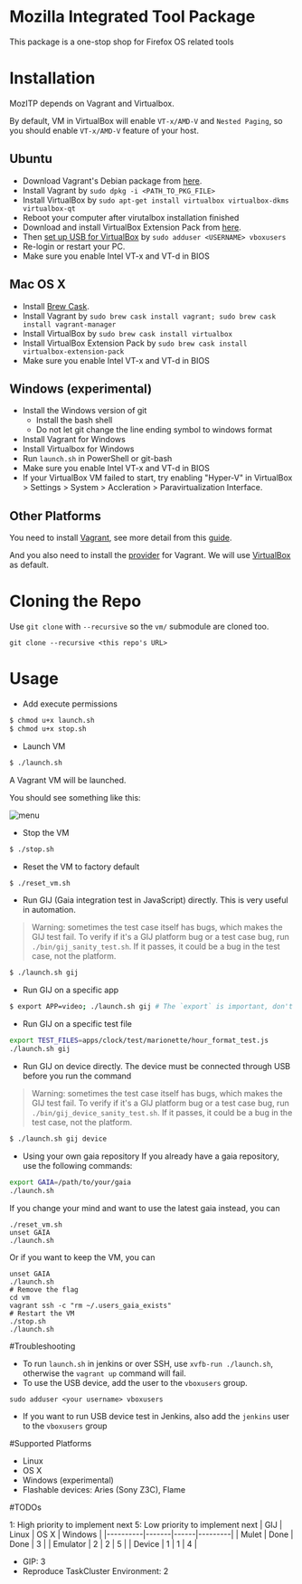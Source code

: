 Mozilla Integrated Tool Package
===============================

This package is a one-stop shop for Firefox OS related tools

# Installation 
MozITP depends on Vagrant and Virtualbox.

By default, VM in VirtualBox will enable `VT-x/AMD-V` and `Nested Paging`, so you should enable `VT-x/AMD-V` feature of your host.

## Ubuntu

* Download Vagrant's Debian package from [here](http://www.vagrantup.com/downloads).
* Install Vagrant by `sudo dpkg -i <PATH_TO_PKG_FILE>`
* Install VirtualBox by `sudo apt-get install virtualbox virtualbox-dkms virtualbox-qt`
* Reboot your computer after virutalbox installation finished
* Download and install VirtualBox Extension Pack from [here](https://www.virtualbox.org/wiki/Downloads).
* Then [set up USB for VirtualBox](https://help.ubuntu.com/community/VirtualBox/USB) by `sudo adduser <USERNAME> vboxusers`
* Re-login or restart your PC.
* Make sure you enable Intel VT-x and VT-d in BIOS

## Mac OS X

* Install [Brew Cask](http://caskroom.io/).
* Install Vagrant by `sudo brew cask install vagrant; sudo brew cask install vagrant-manager`
* Install VirtualBox by `sudo brew cask install virtualbox`
* Install VirtualBox Extension Pack by `sudo brew cask install virtualbox-extension-pack`
* Make sure you enable Intel VT-x and VT-d in BIOS

## Windows (experimental) 
* Install the Windows version of git
   * Install the bash shell
   * Do not let git change the line ending symbol to windows format
* Install Vagrant for Windows
* Install Virtualbox for Windows
* Run `launch.sh` in PowerShell or git-bash
* Make sure you enable Intel VT-x and VT-d in BIOS
* If your VirtualBox VM failed to start, try enabling "Hyper-V" in VirtualBox > Settings > System > Accleration > Paravirtualization Interface.

## Other Platforms
You need to install [Vagrant](https://docs.vagrantup.com/v2/installation/index.html), see more detail from this [guide](https://docs.vagrantup.com/v2/installation/index.html).

And you also need to install the [provider](https://docs.vagrantup.com/v2/providers/index.html) for Vagrant. We will use [VirtualBox](http://www.virtualbox.org/) as default.


# Cloning the Repo
Use `git clone` with ``--recursive`` so the `vm/` submodule are cloned too.
```
git clone --recursive <this repo's URL>
```

# Usage

* Add execute permissions

```bash
$ chmod u+x launch.sh
$ chmod u+x stop.sh
```

* Launch VM

```bash
$ ./launch.sh
```

A Vagrant VM will be launched.

You should see something like this:

![menu](https://raw.githubusercontent.com/Mozilla-TWQA/MozITP/master/menu.png)

* Stop the VM

```bash
$ ./stop.sh
```

* Reset the VM to factory default

```bash
$ ./reset_vm.sh
```

* Run GIJ (Gaia integration test in JavaScript) directly. This is very useful in automation.

> Warning: sometimes the test case itself has bugs, which makes the GIJ test fail. To verify if it's a GIJ platform bug or a test case bug, run `./bin/gij_sanity_test.sh`. If it passes, it could be a bug in the test case, not the platform.

```bash
$ ./launch.sh gij
```

* Run GIJ on a specific app 

```bash
$ export APP=video; ./launch.sh gij # The `export` is important, don't miss it
```

* Run GIJ on a specific test file

```bash
export TEST_FILES=apps/clock/test/marionette/hour_format_test.js 
./launch.sh gij
```

* Run GIJ on device directly. The device must be connected through USB before you run the command

> Warning: sometimes the test case itself has bugs, which makes the GIJ test fail. To verify if it's a GIJ platform bug or a test case bug, run `./bin/gij_device_sanity_test.sh`. If it passes, it could be a bug in the test case, not the platform.

```bash
$ ./launch.sh gij device
```

* Using your own gaia repository
If you already have a gaia repository, use the following commands:

```bash
export GAIA=/path/to/your/gaia
./launch.sh
```

If you change your mind and want to use the latest gaia instead, you can 
```
./reset_vm.sh
unset GAIA
./launch.sh
```

Or if you want to keep the VM, you can
```
unset GAIA
./launch.sh
# Remove the flag
cd vm
vagrant ssh -c "rm ~/.users_gaia_exists"
# Restart the VM
./stop.sh
./launch.sh
```



#Troubleshooting
* To run `launch.sh` in jenkins or over SSH, use `xvfb-run ./launch.sh`, otherwise the `vagrant up` command will fail.
* To use the USB device, add the user to the `vboxusers` group. 

```
sudo adduser <your username> vboxusers
```
* If you want to run USB device test in Jenkins, also add the `jenkins` user to the `vboxusers` group

#Supported Platforms
* Linux
* OS X
* Windows (experimental)
* Flashable devices: Aries (Sony Z3C), Flame

#TODOs

1: High priority to implement next
5: Low priority to implement next
| GIJ      | Linux | OS X | Windows |
|----------|-------|------|---------|
| Mulet    | Done  | Done | 3       |
| Emulator | 2     | 2    | 5       |
| Device   | 1     | 1    | 4       |

* GIP: 3
* Reproduce TaskCluster Environment: 2

